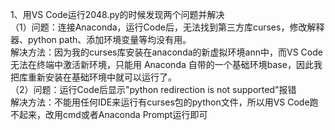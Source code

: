1、用VS Code运行2048.py的时候发现两个问题并解决  
（1）问题：连接Anaconda，运行Code后，无法找到第三方库curses，修改解释器、python path、添加环境变量等均没有用。  
     解决方法：因为我的curses库安装在anaconda的新虚拟环境ann中，而VS Code无法在终端中激活新环境，只能用 Anaconda 自带的一个基础环境base，因此我把库重新安装在基础环境中就可以运行了。  
（2）问题：运行Code后显示"python redirection is not supported"报错  
     解决方法：不能用任何IDE来运行有curses包的python文件，所以用VS Code跑不起来，改用cmd或者Anaconda Prompt运行即可  
     
    
